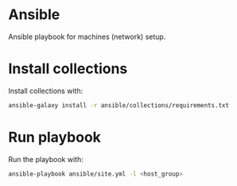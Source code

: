 Ansible
================

Ansible playbook for machines (network) setup.

# Install collections
Install collections with:
```sh
ansible-galaxy install -r ansible/collections/requirements.txt
```

# Run playbook
Run the playbook with:
```sh
ansible-playbook ansible/site.yml -l <host_group>
```
